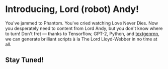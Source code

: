 # Introducing, Lord (robot) Andy!

You've jammed to Phantom. You've cried watching Love Never Dies. Now you desperately need to content from Lord Andy, but you don't know where to turn! Don't fret — thanks to Tensorflow, GPT-2, Python, and [textgenrnn](https://github.com/minimaxir/textgenrnn), we can generate brilliant scripts à la The Lord Lloyd-Webber in no time at all.

## Stay Tuned!
